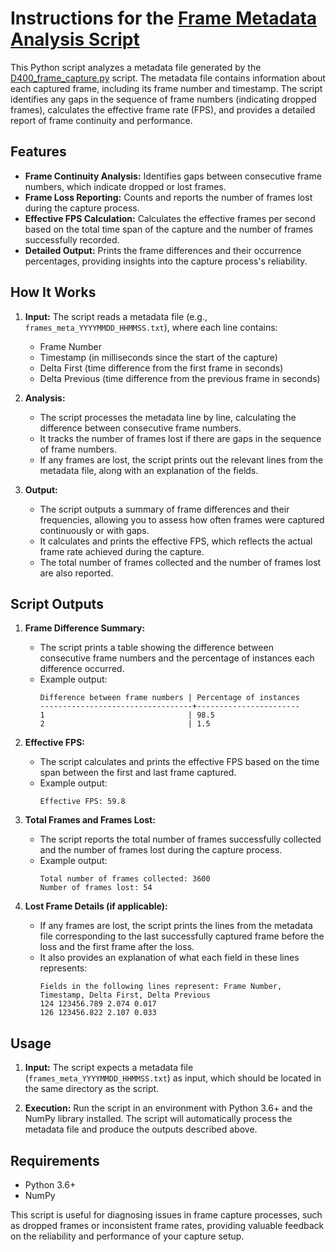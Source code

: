 # Instructions for the [Frame Metadata Analysis Script](RealSense/meta_file_processing.py)

This Python script analyzes a metadata file generated by the [D400_frame_capture.py](D400_frame_capture.py) script. The metadata file contains information about each captured frame, including its frame number and timestamp. The script identifies any gaps in the sequence of frame numbers (indicating dropped frames), calculates the effective frame rate (FPS), and provides a detailed report of frame continuity and performance.

## Features

- **Frame Continuity Analysis:** Identifies gaps between consecutive frame numbers, which indicate dropped or lost frames.
- **Frame Loss Reporting:** Counts and reports the number of frames lost during the capture process.
- **Effective FPS Calculation:** Calculates the effective frames per second based on the total time span of the capture and the number of frames successfully recorded.
- **Detailed Output:** Prints the frame differences and their occurrence percentages, providing insights into the capture process's reliability.

## How It Works

1. **Input:** The script reads a metadata file (e.g., `frames_meta_YYYYMMDD_HHMMSS.txt`), where each line contains:
   - Frame Number
   - Timestamp (in milliseconds since the start of the capture)
   - Delta First (time difference from the first frame in seconds)
   - Delta Previous (time difference from the previous frame in seconds)

2. **Analysis:**
   - The script processes the metadata line by line, calculating the difference between consecutive frame numbers.
   - It tracks the number of frames lost if there are gaps in the sequence of frame numbers.
   - If any frames are lost, the script prints out the relevant lines from the metadata file, along with an explanation of the fields.

3. **Output:**
   - The script outputs a summary of frame differences and their frequencies, allowing you to assess how often frames were captured continuously or with gaps.
   - It calculates and prints the effective FPS, which reflects the actual frame rate achieved during the capture.
   - The total number of frames collected and the number of frames lost are also reported.

## Script Outputs

1. **Frame Difference Summary:**
   - The script prints a table showing the difference between consecutive frame numbers and the percentage of instances each difference occurred.
   - Example output:
     ```
     Difference between frame numbers | Percentage of instances
     ----------------------------------+-----------------------
     1                                | 98.5                 
     2                                | 1.5                  
     ```

2. **Effective FPS:**
   - The script calculates and prints the effective FPS based on the time span between the first and last frame captured.
   - Example output:
     ```
     Effective FPS: 59.8
     ```

3. **Total Frames and Frames Lost:**
   - The script reports the total number of frames successfully collected and the number of frames lost during the capture process.
   - Example output:
     ```
     Total number of frames collected: 3600
     Number of frames lost: 54
     ```

4. **Lost Frame Details (if applicable):**
   - If any frames are lost, the script prints the lines from the metadata file corresponding to the last successfully captured frame before the loss and the first frame after the loss.
   - It also provides an explanation of what each field in these lines represents:
     ```
     Fields in the following lines represent: Frame Number, Timestamp, Delta First, Delta Previous
     124 123456.789 2.074 0.017
     126 123456.822 2.107 0.033
     ```

## Usage

1. **Input:** The script expects a metadata file (`frames_meta_YYYYMMDD_HHMMSS.txt`) as input, which should be located in the same directory as the script.
   
2. **Execution:** Run the script in an environment with Python 3.6+ and the NumPy library installed. The script will automatically process the metadata file and produce the outputs described above.

## Requirements

- Python 3.6+
- NumPy

This script is useful for diagnosing issues in frame capture processes, such as dropped frames or inconsistent frame rates, providing valuable feedback on the reliability and performance of your capture setup.
